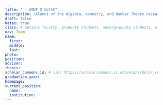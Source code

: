 ```yaml
---
title: " - AGNT @ UofSC"
description: "Alumni of the Algebra, Geometry, and Number Theory research group at the University of South Carolina"
draft: false
katex: true
class: # options faculty, graduate students, undergraduate students, visitors
nav: Team
name: 
  first:
  middle:
  last:
photo: 
position: 
advisor: 
thesis:
scholar_commons_id: # link https://scholarcommons.sc.edu/etd/scholar_commons_id/
graduation_year: 
homepage:
current_position: 
  name:
  institution: 
---
```

